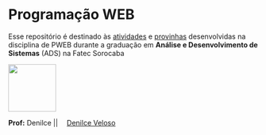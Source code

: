 # Programação WEB

<p>Esse repositório é destinado às <ins>atividades</ins> e <ins>provinhas</ins> desenvolvidas na disciplina de PWEB durante a graduação em <b>Análise e Desenvolvimento de Sistemas</b> (ADS) na Fatec Sorocaba</P



<img src="https://user-images.githubusercontent.com/88410319/218184929-0c98502b-acf5-4480-8521-3dff464193af.png" height="96" widht="72"> </img>

<b>Prof:</b> Denilce  || <img src="https://user-images.githubusercontent.com/88410319/218186122-3008852c-4e6a-4b66-97d3-e143d23e6f8c.png" height="10" widht="10"> </img> [Denilce Veloso](https://www.linkedin.com/in/denilce-veloso-a77b7923) 
